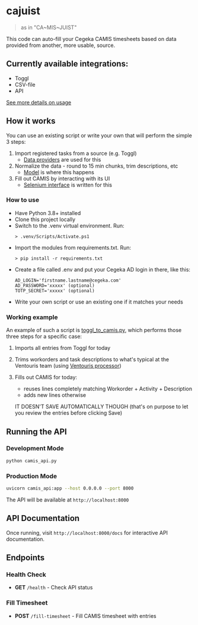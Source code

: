 # cajuist
> as in "CA~MIS~JUIST"

This code can auto-fill your Cegeka CAMIS timesheets based on data provided from another, more usable, source.

## Currently available integrations:
- Toggl
- CSV-file
- API

[See more details on usage](data_providers/README.md)

## How it works
You can use an existing script or write your own that will perform the simple 3 steps:
1. Import registered tasks from a source (e.g. Toggl)
    - [Data providers](/data_providers) are used for this
2. Normalize the data - round to 15 min chunks, trim descriptions, etc
    - [Model](/model) is where this happens
3. Fill out CAMIS by interacting with its UI
    - [Selenium interface](page_objects/camis) is written for this

### How to use
- Have Python 3.8+ installed
- Clone this project locally
- Switch to the .venv virtual environment. Run:
    ``` shell
    > .venv/Scripts/Activate.ps1
    ```
- Import the modules from requirements.txt. Run:
    ``` shell
    > pip install -r requirements.txt
    ```
- Create a file called .env and put your Cegeka AD login in there, like this:
    ```
    AD_LOGIN='firstname.lastname@cegeka.com'
    AD_PASSWORD='xxxxx' (optional)
    TOTP_SECRET='xxxxx' (optional)
    ```
- Write your own script or use an existing one if it matches your needs

### Working example 
An example of such a script is [toggl_to_camis.py](toggl_to_camis.py), which performs those three steps for a specific case:
1. Imports all entries from Toggl for today
2. Trims workorders and task descriptions to what's typical at the Ventouris team (using [Ventouris processor](model/ventouris_processor.py))
3. Fills out CAMIS for today:
    - reuses lines completely matching Workorder + Activity + Description
    - adds new lines otherwise

    IT DOESN'T SAVE AUTOMATICALLY THOUGH (that's on purpose to let you review the entries before clicking Save)



## Running the API

### Development Mode
```bash
python camis_api.py
```

### Production Mode
```bash
uvicorn camis_api:app --host 0.0.0.0 --port 8000
```

The API will be available at `http://localhost:8000`

## API Documentation

Once running, visit `http://localhost:8000/docs` for interactive API documentation.

## Endpoints

### Health Check
- **GET** `/health` - Check API status

### Fill Timesheet
- **POST** `/fill-timesheet` - Fill CAMIS timesheet with entries
